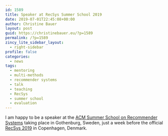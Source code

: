 ```yaml
---
id: 1589
title: Speaker at RecSys Summer School 2019
date: 2019-07-01T22:45:08+00:00
author: Christine Bauer
layout: post
guid: https://christinebauer.eu/?p=1589
permalink: /?p=1589
zincy_lite_sidebar_layout:
  - right-sidebar
profile: false
categories:
  - news
tags:
  - mentoring
  - multi-methods
  - recommender systems
  - talk
  - teaching
  - RecSys
  - summer school
  - evaluation
---
```

I am happy to be a speaker at the [ACM Summer School on Recommender Systems](https://acmrecsys.github.io/rsss2019/) taking place in Gothenburg, Sweden, just a week before the official [RecSys 2019](https://recsys.acm.org/recsys19/) in Copenhagen, Denmark.